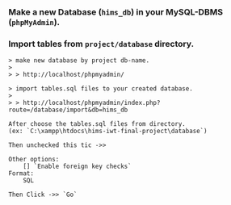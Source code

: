 ### Make a new Database (`hims_db`) in your MySQL-DBMS (`phpMyAdmin`).
### Import tables from `project/database` directory.


```
> make new database by project db-name.
>
> > http://localhost/phpmyadmin/

> import tables.sql files to your created database.
>
> > http://localhost/phpmyadmin/index.php?route=/database/import&db=hims_db
```


    After choose the tables.sql files from directory.
    (ex: `C:\xampp\htdocs\hims-iwt-final-project\database`)

    Then unchecked this tic ->>

    Other options:
        [] `Enable foreign key checks`
    Format:
        SQL

    Then Click ->> `Go`

